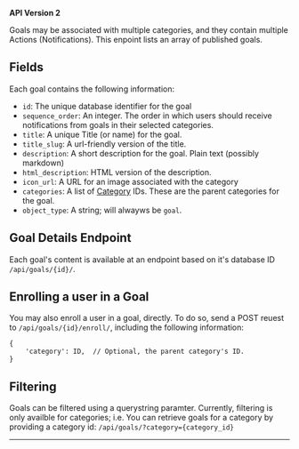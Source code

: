 
**API Version 2**

Goals may be associated with multiple categories, and they contain multiple
Actions (Notifications). This enpoint lists an array of published goals.


## Fields

Each goal contains the following information:

* `id`: The unique database identifier for the goal
* `sequence_order`: An integer. The order in which users should receive
  notifications from goals in their selected categories.
* `title`: A unique Title (or name) for the goal.
* `title_slug`: A url-friendly version of the title.
* `description`: A short description for the goal. Plain text (possibly markdown)
* `html_description`: HTML version of the description.
* `icon_url`: A URL for an image associated with the category
* `categories`: A list of [Category](/api/categories/) IDs. These are the
  parent categories for the goal.
* `object_type`: A string; will alwayws be `goal`.

## Goal Details Endpoint

Each goal's content is available at an endpoint based on it's
database ID `/api/goals/{id}/`.

## Enrolling a user in a Goal

You may also enroll a user in a goal, directly. To do so, send a POST reuest
to `/api/goals/{id}/enroll/`, including the following information:

    {
        'category': ID,  // Optional, the parent category's ID.
    }


## Filtering

Goals can be filtered using a querystring paramter. Currently, filtering is
only availble for categories; i.e. You can retrieve goals for a category
by providing a category id: `/api/goals/?category={category_id}`

----
